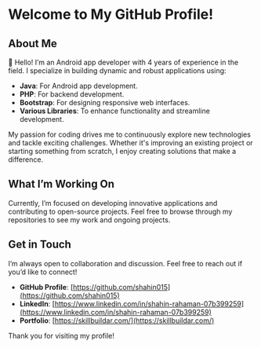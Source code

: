 # Welcome to My GitHub Profile!

## About Me

👋 Hello! I’m an Android app developer with 4 years of experience in the field. I specialize in building dynamic and robust applications using:

- **Java**: For Android app development.
- **PHP**: For backend development.
- **Bootstrap**: For designing responsive web interfaces.
- **Various Libraries**: To enhance functionality and streamline development.

My passion for coding drives me to continuously explore new technologies and tackle exciting challenges. Whether it's improving an existing project or starting something from scratch, I enjoy creating solutions that make a difference.

## What I’m Working On

Currently, I’m focused on developing innovative applications and contributing to open-source projects. Feel free to browse through my repositories to see my work and ongoing projects.

## Get in Touch

I’m always open to collaboration and discussion. Feel free to reach out if you’d like to connect!

- **GitHub Profile**: [https://github.com/shahin015](https://github.com/shahin015)
- **LinkedIn**: [https://www.linkedin.com/in/shahin-rahaman-07b399259](https://www.linkedin.com/in/shahin-rahaman-07b399259)
- **Portfolio**: [https://skillbuildar.com/](https://skillbuildar.com/)

Thank you for visiting my profile!
